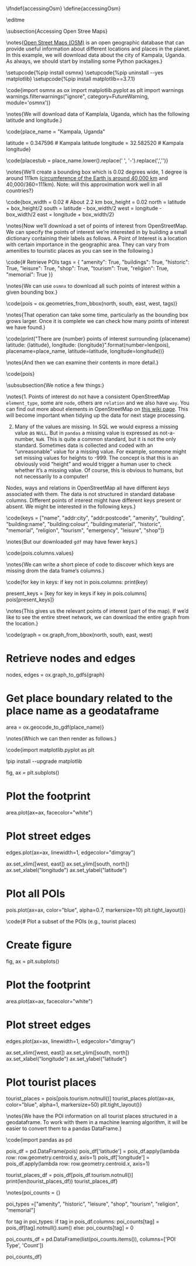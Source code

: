 \ifndef{accessingOsm}
\define{accessingOsm}

\editme

\subsection{Accessing Open Stree Maps}

\notes{[Open Street Maps (OSM)](https://www.openstreetmap.org/#map=6/54.91/-3.43) is an open geographic database that can provide useful information about different locations and places in the planet. In this example, we will download data about the city of Kampala, Uganda. As always, we should start by installing some Python packages.}

\setupcode{%pip install osmnx}
\setupcode{%pip uninstall --yes matplotlib}
\setupcode{%pip install matplotlib==3.7.1}

\code{import osmnx as ox
import matplotlib.pyplot as plt
import warnings
warnings.filterwarnings("ignore", category=FutureWarning, module='osmnx')}

\notes{We will download data of Kamplala, Uganda, which has the following latitude and longitude.}

\code{place_name = "Kampala, Uganda"

latitude = 0.347596 # Kampala latitude
longitude = 32.582520 # Kampala longitude}

\code{placestub = place_name.lower().replace(' ', '-').replace(',','')}

\notes{We’ll create a bounding box which is 0.02 degrees wide, 1 degree is around 111km ([circumference of the Earth is around 40,000 km](https://en.wikipedia.org/wiki/Metre) and 40,000/360=111km). Note: will this approximation work well in all countries?}

\code{box_width = 0.02 # About 2.2 km
box_height = 0.02
north = latitude + box_height/2
south = latitude - box_width/2
west = longitude - box_width/2
east = longitude + box_width/2}

\notes{Now we’ll download a set of points of interest from OpenStreetMap. We can specify the points of interest we’re interested in by building a small dictionary containing their labels as follows. A Point of Interest is a location with certain importance in the geographic area. They can vary from amenities to touristic places as you can see in the following.}

\code{# Retrieve POIs
tags = {
    "amenity": True,
    "buildings": True,
    "historic": True,
    "leisure": True,
    "shop": True,
    "tourism": True,
    "religion": True,
    "memorial": True
}}

\notes{We can use `osmnx` to download all such points of interest within a given bounding box.}

\code{pois = ox.geometries_from_bbox(north, south, east, west, tags)}

\notes{That operation can take some time, particularly as the bounding box grows larger. Once it is complete we can check how many points of interest we have found.}

\code{print("There are {number} points of interest surrounding {placename} latitude: {latitude}, longitude: {longitude}".format(number=len(pois), placename=place_name, latitude=latitude, longitude=longitude))}

\notes{And then we can examine their contents in more detail.}

\code{pois}

\subsubsection{We notice a few things:}

\notes{1. Points of interest do not have a consistent OpenStreetMap `element_type`, some are `node`, others are `relation` and we also have `way`. You can find out more about elements in OpenStreetMap on [this wiki page](https://wiki.openstreetmap.org/wiki/Elements). This will become important when tidying up the data for next stage processing.

2. Many of the values are missing. In SQL we would express a missing value as `NULL`. But in `pandas` a missing value is expressed as not-a-number, `NaN`. This is quite a common standard, but it is not the only standard. Sometimes data is collected and coded with an “unreasonable” value for a missing value. For example, someone might set missing values for heights to -999. The concept is that this is an obviously void “height” and would trigger a human user to check whether it’s a missing value. Of course, this is obvious to humans, but not necessarily to a computer!

Nodes, ways and relations in OpenStreetMap all have different *keys* associated with them. The data is not structured in standard database columns. Different points of interest might have different keys present or absent. We might be interested in the following keys.}

\code{keys = ["name",
        "addr:city",
        "addr:postcode",
        "amenity",
        "building",
        "building:name",
        "building:colour",
        "building:material",
        "historic",
        "memorial",
        "religion",
        "tourism",
        "emergency",
        "leisure",
        "shop"]}

\notes{But our downloaded `gdf` may have fewer keys.}

\code{pois.columns.values}

\notes{We can write a short piece of code to discover which keys are missing drom the data frame’s columns.}

\code{for key in keys:
    if key not in pois.columns:
        print(key)

present_keys = [key for key in keys if key in pois.columns]
pois[present_keys]}

\notes{This gives us the relevant points of interest (part of the map). If we’d like to see the entire street network, we can download the entire graph from the location.}

\code{graph = ox.graph_from_bbox(north, south, east, west)

# Retrieve nodes and edges
nodes, edges = ox.graph_to_gdfs(graph)

# Get place boundary related to the place name as a geodataframe
area = ox.geocode_to_gdf(place_name)}

\notes{Which we can then render as follows.}

\code{import matplotlib.pyplot as plt

!pip install --upgrade matplotlib

fig, ax = plt.subplots()

# Plot the footprint
area.plot(ax=ax, facecolor="white")

# Plot street edges
edges.plot(ax=ax, linewidth=1, edgecolor="dimgray")

ax.set_xlim([west, east])
ax.set_ylim([south, north])
ax.set_xlabel("longitude")
ax.set_ylabel("latitude")

# Plot all POIs
pois.plot(ax=ax, color="blue", alpha=0.7, markersize=10)
plt.tight_layout()}

\code{# Plot a subset of the POIs (e.g., tourist places)
# Create figure
fig, ax = plt.subplots()

# Plot the footprint
area.plot(ax=ax, facecolor="white")

# Plot street edges
edges.plot(ax=ax, linewidth=1, edgecolor="dimgray")

ax.set_xlim([west, east])
ax.set_ylim([south, north])
ax.set_xlabel("longitude")
ax.set_ylabel("latitude")

# Plot tourist places
tourist_places = pois[pois.tourism.notnull()]
tourist_places.plot(ax=ax, color="blue", alpha=1, markersize=50)
plt.tight_layout()}

\notes{We have the POI information on all tourist places structured in a geodataframe. To work with them in a machine learning algorithm, it will be easier to convert them to a pandas DataFrame.}

\code{import pandas as pd

pois_df = pd.DataFrame(pois)
pois_df['latitude'] = pois_df.apply(lambda row: row.geometry.centroid.y, axis=1)
pois_df['longitude'] = pois_df.apply(lambda row: row.geometry.centroid.x, axis=1)

tourist_places_df = pois_df[pois_df.tourism.notnull()]
print(len(tourist_places_df))
tourist_places_df}

\notes{poi_counts = {}

poi_types =["amenity", "historic", "leisure", "shop", "tourism", "religion", "memorial"]

for tag in poi_types:
  if tag in pois_df.columns:
    poi_counts[tag] = pois_df[tag].notnull().sum()
  else:
    poi_counts[tag] = 0

poi_counts_df = pd.DataFrame(list(poi_counts.items()), columns=['POI Type', 'Count'])

poi_counts_df}
